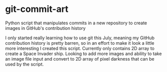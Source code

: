 # git-commit-art
Python script that manipulates commits in a new repository to create images in GitHub's contribution history

I only started really learning how to use git this July, meaning my GitHub contribution history is pretty barren, so in an effort to make it look a little more interesting I created this script. Currently only contains 2D array to create a Space Invader ship. Looking to add more images and ability to take an image file input and convert to 2D array of pixel darkness that can be used by the script.

